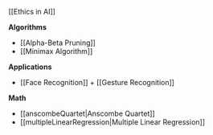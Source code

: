[[Ethics in AI]]

**Algorithms**
- [[Alpha-Beta Pruning]]
- [[Minimax Algorithm]]

**Applications**
- [[Face Recognition]] + [[Gesture Recognition]]

**Math**
- [[anscombeQuartet|Anscombe Quartet]]
- [[multipleLinearRegression|Multiple Linear Regression]]
